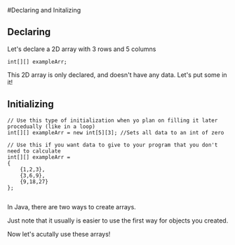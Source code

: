 #Declaring and Initalizing

## Declaring

Let's declare a 2D array with 3 rows and 5 columns

```
int[][] exampleArr;
```

This 2D array is only declared, and doesn't have any data. Let's put some in it!

## Initializing

```
// Use this type of initialization when yo plan on filling it later procedually (like in a loop)
int[][] exampleArr = new int[5][3]; //Sets all data to an int of zero

// Use this if you want data to give to your program that you don't need to calculate
int[][] exampleArr = 
{
	{1,2,3},
	{3,6,9},
	{9,18,27}
};
	
```
In Java, there are two ways to create arrays.

Just note that it usually is easier to use the first way for objects you created.

Now let's acutally use these arrays!